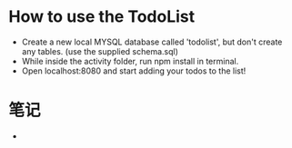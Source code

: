 # How to use the TodoList

+ Create a new local MYSQL database called 'todolist', but don't create any tables. (use the supplied schema.sql)
+ While inside the activity folder, run npm install in terminal.
+ Open localhost:8080 and start adding your todos to the list!



# 笔记
+ 


